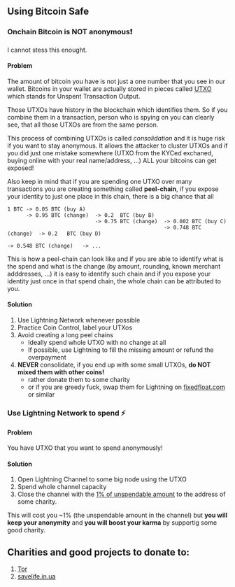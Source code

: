 ## Using Bitcoin Safe

### Onchain Bitcoin is NOT anonymous❗
I cannot stess this enought. 

#### Problem

The amount of bitcoin you have is not just a one number that you see in our wallet. 
Bitcoins in your wallet are actually stored in pieces called [UTXO](https://en.wikipedia.org/wiki/Unspent_transaction_output)
which stands for Unspent Transaction Output.

Those UTXOs have history in the blockchain which identifies them. So if you combine them in a transaction, person
who is spying on you can clearly see, that all those UTXOs are from the same person.

This process of combining UTXOs is called *consolidation* and it is huge risk if you want to stay anonymous. 
It allows the attacker to cluster UTXOs and if you did just one mistake somewhere 
(UTXO from the KYCed exchaned, buying online with your real name/address, ...) ALL your bitcoins can get exposed!

Also keep in mind that if you are spending one UTXO over many transactions you are creating something called **peel-chain**, 
if you expose your identity to just one place in this chain, there is a big chance that all 

```
1 BTC -> 0.05 BTC (buy A)
      -> 0.95 BTC (change)  -> 0.2  BTC (buy B)
                            -> 0.75 BTC (change)  -> 0.002 BTC (buy C)
                                                  -> 0.748 BTC (change)  -> 0.2   BTC (buy D)
                                                                         -> 0.548 BTC (change)   -> ...
 ```

This is how a peel-chain can look like and if you are able to identify what is the spend and what is the change 
(by amount, rounding, known merchant adddresses, ...) it is easy to identify such chain and if you expose your identity just
once in that spend chain, the whole chain can be attributed to you.

#### Solution
1. Use Lightning Network whenever possible
2. Practice Coin Control, label your UTXos
3. Avoid creating a long peel chains
   - Ideally spend whole UTXO with no change at all
   - If possible, use Lightning to fill the missing amount or refund the overpayment
4. **NEVER** consolidate, if you end up with some small UTXOs, **do NOT mixed them with other coins!**
   - rather donate them to some charity
   - or if you are greedy fuck, swap them for Lightning on [fixedfloat.com](https://fixedfloat.com/) or similar

### Use Lightning Network to spend ⚡

#### Problem
You have UTXO that you want to spend anonymously!

#### Solution
1. Open Lightning Channel to some big node using the UTXO
2. Spend whole channel capacity
3. Close the channel with the [1% of unspendable amount](https://github.com/lightning/bolts/blob/master/02-peer-protocol.md#rationale) to the address of some charity.

This will cost you ~1% (the unspendable amount in the channel) but **you will keep your anonymity** and **you will boost your karma** by supportig some good charity.

## Charities and good projects to donate to:

1. [Tor](https://donate.torproject.org/cryptocurrency/)
2. [savelife.in.ua](https://savelife.in.ua/en/donate-en/#donate-army-crypto)
